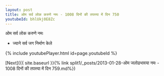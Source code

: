 ```yaml
---
layout: post
title: ओम सर्व लोक करुणे नमः - 1008 दिनों की तपस्या में दिन 750
youtubeId: bhlUkj0E8Zc
---
```

 
 
 ओम सर्व लोक करुणे नमः  
 
 -  ज्याने सर्व जग निर्माण केले 
 
  
 
  
 
 
 
 
 
 


{% include youtubePlayer.html id=page.youtubeId %}
 
[Next]({{ site.baseurl }}{% link  split1/_posts/2013-01-28-ओम जलोढभावया नमः - 1008 दिनों की तपस्या में दिन 759.md%})
 
